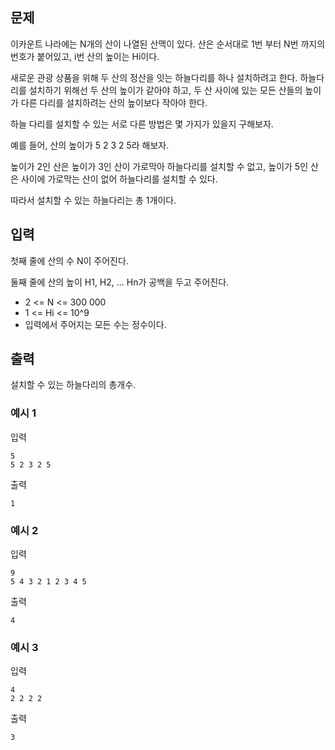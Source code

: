 ## 문제

이카운트 나라에는 N개의 산이 나열된 산맥이 있다. 산은 순서대로 1번 부터 N번 까지의 번호가 붙어있고, i번 산의 높이는 Hi이다.

새로운 관광 상품을 위해 두 산의 정산을 잇는 하늘다리를 하나 설치하려고 한다.
하늘다리를 설치하기 위해선 두 산의 높이가 같아야 하고, 두 산 사이에 있는 모든 산들의 높이가 다른 다리를 설치하려는 산의 높이보다 작아야 한다.

하늘 다리를 설치할 수 있는 서로 다른 방법은 몇 가지가 있을지 구해보자.

예를 들어, 산의 높이가 5 2 3 2 5라 해보자.

높이가 2인 산은 높이가 3인 산이 가로막아 하늘다리를 설치할 수 없고,
높이가 5인 산은 사이에 가로막는 산이 없어 하늘다리를 설치할 수 있다.

따라서 설치할 수 있는 하늘다리는 총 1개이다.

## 입력
첫째 줄에 산의 수 N이 주어진다.

둘째 줄에 산의 높이 H1, H2, ... Hn가 공백을 두고 주어진다.
- 2 <= N <= 300 000
- 1 <= Hi <= 10^9
- 입력에서 주어지는 모든 수는 정수이다.

## 출력
설치할 수 있는 하늘다리의 총개수.

### 예시 1
입력
```text
5
5 2 3 2 5
```

출력
```text
1
```

### 예시 2
입력 
```text
9
5 4 3 2 1 2 3 4 5
```

출력
```text
4
```

### 예시 3
입력
```text
4
2 2 2 2
```

출력
```text
3
```
